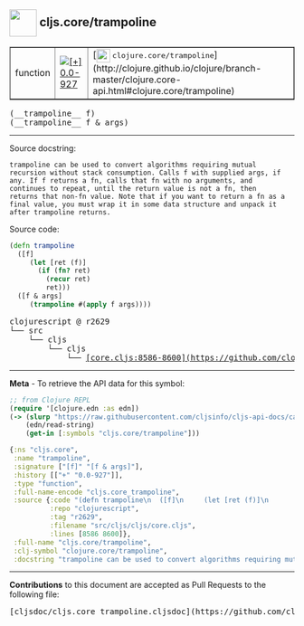 ## <img width="48px" valign="middle" src="http://i.imgur.com/Hi20huC.png"> cljs.core/trampoline

 <table border="1">
<tr>

<td>function</td>
<td><a href="https://github.com/cljsinfo/cljs-api-docs/tree/0.0-927"><img valign="middle" alt="[+] 0.0-927" src="https://img.shields.io/badge/+-0.0--927-lightgrey.svg"></a> </td>
<td>
[<img height="24px" valign="middle" src="http://i.imgur.com/1GjPKvB.png"> <samp>clojure.core/trampoline</samp>](http://clojure.github.io/clojure/branch-master/clojure.core-api.html#clojure.core/trampoline)
</td>
</tr>
</table>

 <samp>
(__trampoline__ f)<br>
</samp>
 <samp>
(__trampoline__ f & args)<br>
</samp>

---




Source docstring:

```
trampoline can be used to convert algorithms requiring mutual
recursion without stack consumption. Calls f with supplied args, if
any. If f returns a fn, calls that fn with no arguments, and
continues to repeat, until the return value is not a fn, then
returns that non-fn value. Note that if you want to return a fn as a
final value, you must wrap it in some data structure and unpack it
after trampoline returns.
```

Source code:

```clj
(defn trampoline
  ([f]
     (let [ret (f)]
       (if (fn? ret)
         (recur ret)
         ret)))
  ([f & args]
     (trampoline #(apply f args))))
```

 <pre>
clojurescript @ r2629
└── src
    └── cljs
        └── cljs
            └── <ins>[core.cljs:8586-8600](https://github.com/clojure/clojurescript/blob/r2629/src/cljs/cljs/core.cljs#L8586-L8600)</ins>
</pre>


---

__Meta__ - To retrieve the API data for this symbol:

```clj
;; from Clojure REPL
(require '[clojure.edn :as edn])
(-> (slurp "https://raw.githubusercontent.com/cljsinfo/cljs-api-docs/catalog/cljs-api.edn")
    (edn/read-string)
    (get-in [:symbols "cljs.core/trampoline"]))
```

```clj
{:ns "cljs.core",
 :name "trampoline",
 :signature ["[f]" "[f & args]"],
 :history [["+" "0.0-927"]],
 :type "function",
 :full-name-encode "cljs.core_trampoline",
 :source {:code "(defn trampoline\n  ([f]\n     (let [ret (f)]\n       (if (fn? ret)\n         (recur ret)\n         ret)))\n  ([f & args]\n     (trampoline #(apply f args))))",
          :repo "clojurescript",
          :tag "r2629",
          :filename "src/cljs/cljs/core.cljs",
          :lines [8586 8600]},
 :full-name "cljs.core/trampoline",
 :clj-symbol "clojure.core/trampoline",
 :docstring "trampoline can be used to convert algorithms requiring mutual\nrecursion without stack consumption. Calls f with supplied args, if\nany. If f returns a fn, calls that fn with no arguments, and\ncontinues to repeat, until the return value is not a fn, then\nreturns that non-fn value. Note that if you want to return a fn as a\nfinal value, you must wrap it in some data structure and unpack it\nafter trampoline returns."}

```

---

__Contributions__ to this document are accepted as Pull Requests to the following file:

 <pre>
[cljsdoc/cljs.core_trampoline.cljsdoc](https://github.com/cljsinfo/cljs-api-docs/blob/master/cljsdoc/cljs.core_trampoline.cljsdoc)
</pre>

